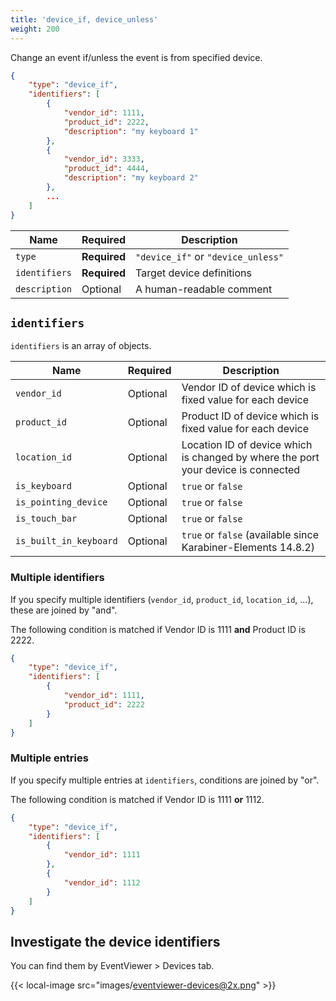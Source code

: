 ```yaml
---
title: 'device_if, device_unless'
weight: 200
---
```


Change an event if/unless the event is from specified device.

```json
{
    "type": "device_if",
    "identifiers": [
        {
            "vendor_id": 1111,
            "product_id": 2222,
            "description": "my keyboard 1"
        },
        {
            "vendor_id": 3333,
            "product_id": 4444,
            "description": "my keyboard 2"
        },
        ...
    ]
}
```

| Name          | Required     | Description                        |
| ------------- | ------------ | ---------------------------------- |
| `type`        | **Required** | `"device_if"` or `"device_unless"` |
| `identifiers` | **Required** | Target device definitions          |
| `description` | Optional     | A human-readable comment           |

## `identifiers`

`identifiers` is an array of objects.

| Name                   | Required | Description                                                                       |
| ---------------------- | -------- | --------------------------------------------------------------------------------- |
| `vendor_id`            | Optional | Vendor ID of device which is fixed value for each device                          |
| `product_id`           | Optional | Product ID of device which is fixed value for each device                         |
| `location_id`          | Optional | Location ID of device which is changed by where the port your device is connected |
| `is_keyboard`          | Optional | `true` or `false`                                                                 |
| `is_pointing_device`   | Optional | `true` or `false`                                                                 |
| `is_touch_bar`         | Optional | `true` or `false`                                                                 |
| `is_built_in_keyboard` | Optional | `true` or `false` (available since Karabiner-Elements 14.8.2)                     |

### Multiple identifiers

If you specify multiple identifiers (`vendor_id`, `product_id`, `location_id`, ...), these are joined by "and".

The following condition is matched if Vendor ID is 1111 **and** Product ID is 2222.

```json
{
    "type": "device_if",
    "identifiers": [
        {
            "vendor_id": 1111,
            "product_id": 2222
        }
    ]
}
```

### Multiple entries

If you specify multiple entries at `identifiers`, conditions are joined by "or".

The following condition is matched if Vendor ID is 1111 **or** 1112.

```json
{
    "type": "device_if",
    "identifiers": [
        {
            "vendor_id": 1111
        },
        {
            "vendor_id": 1112
        }
    ]
}
```

## Investigate the device identifiers

You can find them by EventViewer > Devices tab.

{{< local-image src="images/eventviewer-devices@2x.png" >}}
